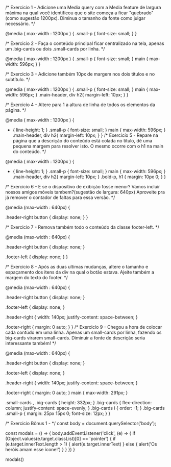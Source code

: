 /* Exercicío 1 - Adicione uma Media query com a Media feature de largura máxima na qual você identificou que o site começa a ficar "quebrado" (como sugestão 1200px). Diminua o tamanho da fonte como julgar necessário. */ 

@media ( max-width : 1200px ) {
   .small-p {
    font-size: small;
  }
}

/* Exercicío 2 - Faça o conteúdo principal ficar centralizado na tela, apenas um .big-cards ou dois .small-cards por linha. */

@media ( max-width : 1200px ) {
  .small-p {
    font-size: small;
  }
  main {
    max-width: 596px;
  }
}

/* Exercicío 3 - Adicione também 10px de margem nos dois títulos e no subtítulo. */

@media ( max-width : 1200px ) {
  .small-p {
    font-size: small;
  }
  main {
    max-width: 596px;
  }
  .main-header, div h2{
    margin-left: 10px;
  }
}

/* Exercicío 4 - Altere para 1 a altura de linha de todos os elementos da página. */

@media ( max-width : 1200px ) {

  * {
    line-height: 1;
  }
  .small-p {
    font-size: small;
  }
  main {
    max-width: 596px;
  }
  .main-header, div h2{
    margin-left: 10px;
  }
}
/* Exercicío 5 - Repare na página que a descrição do conteúdo está colada no título, dê uma pequena margem para resolver isto. O mesmo ocorre com o h1 na main do conteúdo. */

@media ( max-width : 1200px ) {
  * {
    line-height: 1;
  }
  .small-p {
    font-size: small;
  }
  main {
    max-width: 596px;
  }
  .main-header, div h2{
    margin-left: 10px;
  }
  .bold-p, h1 {
    margin: 10px 0;
  }
}

/* Exercicío 6 - E se o dispositivo de exibição fosse menor? Vamos incluir nossos amigos móveis tambem?(sugestão de largura: 640px) Aproveite pra já remover o contador de faltas para essa versão. */

@media (max-width : 640px) {

  .header-right button {
    display: none;
  }
}

/* Exercicío 7 - Remova também todo o conteúdo da classe footer-left. */

@media (max-width : 640px) {

  .header-right button {
    display: none;
  }

  .footer-left {
    display: none;
  }
}

/* Exercicío 8 - Após as duas ultimas mudanças, altere o tamanho e espaçamento dos itens da div na qual o botão estava. Ajeite também a margem do texto do footer. */

@media (max-width : 640px) {

  .header-right button {
    display: none;
  }

  .footer-left {
    display: none;
  }

  .header-right {
    width: 140px;
    justify-content: space-between;
  }

  .footer-right {
    margin: 0 auto;
  }
}
/* Exercicío 9 - Chegou a hora de colocar cada contúdo em uma linha. Apenas um small-cards por linha, fazendo os big-cards virarem small-cards. Diminuir a fonte de descrição seria interessante também! */

@media (max-width : 640px) {

  .header-right button {
    display: none;
  }

  .footer-left {
    display: none;
  }

  .header-right {
    width: 140px;
    justify-content: space-between;
  }

  .footer-right {
    margin: 0 auto;
  }
  main {
    max-width: 291px;
  }

  .small-cards , .big-cards {
    height: 332px;
  }
  .big-cards {
    flex-direction: column;
    justify-content: space-evenly;
  }
  .big-cards i {
    order: -1;
  }
  .big-cards .small-p {
    margin: 25px 15px 0;
    font-size: 12px;
  }
}

/* Exercicío Bônus 1 - */
const body = document.querySelector('body');

const modals = () => {
  body.addEventListener('click', (e) => {
    if (Object.values(e.target.classList)[0] == 'pointer') {
      if (e.target.innerText.length > 1) {
        alert(e.target.innerText)
      } else {
        alert('Os heróis amam esse ícone!')
      }
      }
  })
}

modals()

